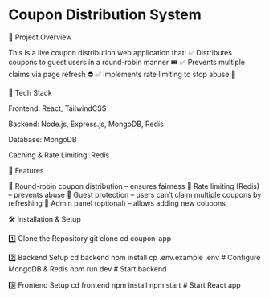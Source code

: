 # Coupon Distribution System
📌 Project Overview

This is a live coupon distribution web application that:
✅ Distributes coupons to guest users in a round-robin manner 🎟️
✅ Prevents multiple claims via page refresh ⛔
✅ Implements rate limiting to stop abuse 🚫

🚀 Tech Stack


Frontend: React, TailwindCSS

Backend: Node.js, Express.js, MongoDB, Redis

Database: MongoDB

Caching & Rate Limiting: Redis

🎯 Features


🔹 Round-robin coupon distribution – ensures fairness
🔹 Rate limiting (Redis) – prevents abuse
🔹 Guest protection – users can’t claim multiple coupons by refreshing
🔹 Admin panel (optional) – allows adding new coupons

🛠️ Installation & Setup


1️⃣ Clone the Repository
git clone
cd coupon-app

2️⃣ Backend Setup
cd backend
npm install
cp .env.example .env  # Configure MongoDB & Redis
npm run dev  # Start backend

3️⃣ Frontend Setup
cd frontend
npm install
npm start  # Start React app